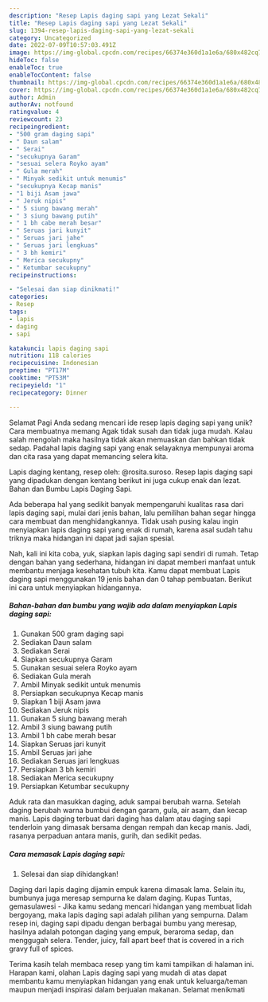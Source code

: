 ```yaml
---
description: "Resep Lapis daging sapi yang Lezat Sekali"
title: "Resep Lapis daging sapi yang Lezat Sekali"
slug: 1394-resep-lapis-daging-sapi-yang-lezat-sekali
category: Uncategorized
date: 2022-07-09T10:57:03.491Z
image: https://img-global.cpcdn.com/recipes/66374e360d1a1e6a/680x482cq70/lapis-daging-sapi-foto-resep-utama.jpg
hideToc: false
enableToc: true
enableTocContent: false
thumbnail: https://img-global.cpcdn.com/recipes/66374e360d1a1e6a/680x482cq70/lapis-daging-sapi-foto-resep-utama.jpg
cover: https://img-global.cpcdn.com/recipes/66374e360d1a1e6a/680x482cq70/lapis-daging-sapi-foto-resep-utama.jpg
author: Admin
authorAv: notfound
ratingvalue: 4
reviewcount: 23
recipeingredient:
- "500 gram daging sapi"
- " Daun salam"
- " Serai"
- "secukupnya Garam"
- "sesuai selera Royko ayam"
- " Gula merah"
- " Minyak sedikit untuk menumis"
- "secukupnya Kecap manis"
- "1 biji Asam jawa"
- " Jeruk nipis"
- " 5 siung bawang merah"
- " 3 siung bawang putih"
- " 1 bh cabe merah besar"
- " Seruas jari kunyit"
- " Seruas jari jahe"
- " Seruas jari lengkuas"
- " 3 bh kemiri"
- " Merica secukupny"
- " Ketumbar secukupny"
recipeinstructions:

- "Selesai dan siap dinikmati!"
categories:
- Resep
tags:
- lapis
- daging
- sapi

katakunci: lapis daging sapi 
nutrition: 118 calories
recipecuisine: Indonesian
preptime: "PT17M"
cooktime: "PT53M"
recipeyield: "1"
recipecategory: Dinner

---
```



Selamat Pagi Anda sedang mencari ide resep lapis daging sapi yang unik? Cara membuatnya memang Agak tidak susah dan tidak juga mudah. Kalau salah mengolah maka hasilnya tidak akan memuaskan dan bahkan tidak sedap. Padahal lapis daging sapi yang enak selayaknya mempunyai aroma dan cita rasa yang dapat memancing selera kita.


Lapis daging kentang, resep oleh: @rosita.suroso. Resep lapis daging sapi yang dipadukan dengan kentang berikut ini juga cukup enak dan lezat. Bahan dan Bumbu Lapis Daging Sapi.

Ada beberapa hal yang sedikit banyak mempengaruhi kualitas rasa dari lapis daging sapi, mulai dari jenis bahan, lalu pemilihan bahan segar hingga cara membuat dan menghidangkannya. Tidak usah pusing kalau ingin menyiapkan lapis daging sapi yang enak di rumah, karena asal sudah tahu triknya maka hidangan ini dapat jadi sajian spesial.


Nah, kali ini kita coba, yuk, siapkan lapis daging sapi sendiri di rumah. Tetap dengan bahan yang sederhana, hidangan ini dapat memberi manfaat untuk membantu menjaga kesehatan tubuh kita. Kamu dapat membuat Lapis daging sapi menggunakan 19 jenis bahan dan 0 tahap pembuatan. Berikut ini cara untuk menyiapkan hidangannya.

<!--inarticleads1-->

##### Bahan-bahan dan bumbu yang wajib ada dalam menyiapkan Lapis daging sapi:

1. Gunakan 500 gram daging sapi
1. Sediakan  Daun salam
1. Sediakan  Serai
1. Siapkan secukupnya Garam
1. Gunakan sesuai selera Royko ayam
1. Sediakan  Gula merah
1. Ambil  Minyak sedikit untuk menumis
1. Persiapkan secukupnya Kecap manis
1. Siapkan 1 biji Asam jawa
1. Sediakan  Jeruk nipis
1. Gunakan  5 siung bawang merah
1. Ambil  3 siung bawang putih
1. Ambil  1 bh cabe merah besar
1. Siapkan  Seruas jari kunyit
1. Ambil  Seruas jari jahe
1. Sediakan  Seruas jari lengkuas
1. Persiapkan  3 bh kemiri
1. Sediakan  Merica secukupny
1. Persiapkan  Ketumbar secukupny


Aduk rata dan masukkan daging, aduk sampai berubah warna. Setelah daging berubah warna bumbui dengan garam, gula, air asam, dan kecap manis. Lapis daging terbuat dari daging has dalam atau daging sapi tenderloin yang dimasak bersama dengan rempah dan kecap manis. Jadi, rasanya perpaduan antara manis, gurih, dan sedikit pedas. 

<!--inarticleads2-->

##### Cara memasak Lapis daging sapi:


1. Selesai dan siap dihidangkan!

Daging dari lapis daging dijamin empuk karena dimasak lama. Selain itu, bumbunya juga meresap sempurna ke dalam daging. Kupas Tuntas, gemasulawesi - Jika kamu sedang mencari hidangan yang membuat lidah bergoyang, maka lapis daging sapi adalah pilihan yang sempurna. Dalam resep ini, daging sapi dipadu dengan berbagai bumbu yang meresap, hasilnya adalah potongan daging yang empuk, beraroma sedap, dan menggugah selera. Tender, juicy, fall apart beef that is covered in a rich gravy full of spices. 

Terima kasih telah membaca resep yang tim kami tampilkan di halaman ini. Harapan kami, olahan Lapis daging sapi yang mudah di atas dapat membantu kamu menyiapkan hidangan yang enak untuk keluarga/teman maupun menjadi inspirasi dalam berjualan makanan. Selamat menikmati

